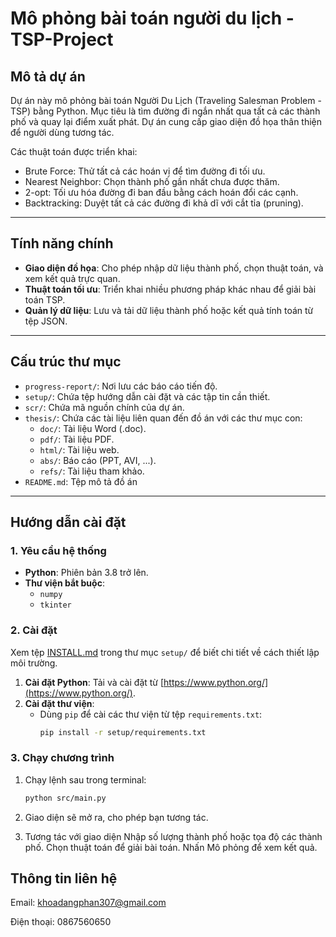# Mô phỏng bài toán người du lịch - TSP-Project

## Mô tả dự án
Dự án này mô phỏng bài toán Người Du Lịch (Traveling Salesman Problem - TSP) bằng Python. Mục tiêu là tìm đường đi ngắn nhất qua tất cả các thành phố và quay lại điểm xuất phát. Dự án cung cấp giao diện đồ họa thân thiện để người dùng tương tác.

Các thuật toán được triển khai:
- Brute Force: Thử tất cả các hoán vị để tìm đường đi tối ưu.
- Nearest Neighbor: Chọn thành phố gần nhất chưa được thăm.
- 2-opt: Tối ưu hóa đường đi ban đầu bằng cách hoán đổi các cạnh.
- Backtracking: Duyệt tất cả các đường đi khả dĩ với cắt tỉa (pruning).

---

## Tính năng chính
- **Giao diện đồ họa**: Cho phép nhập dữ liệu thành phố, chọn thuật toán, và xem kết quả trực quan.
- **Thuật toán tối ưu**: Triển khai nhiều phương pháp khác nhau để giải bài toán TSP.
- **Quản lý dữ liệu**: Lưu và tải dữ liệu thành phố hoặc kết quả tính toán từ tệp JSON.

---

## Cấu trúc thư mục
- `progress-report/`: Nơi lưu các báo cáo tiến độ.
- `setup/`: Chứa tệp hướng dẫn cài đặt và các tập tin cần thiết.
- `scr/`: Chứa mã nguồn chính của dự án.
- `thesis/`: Chứa các tài liệu liên quan đến đồ án với các thư mục con:
  - `doc/`: Tài liệu Word (.doc).
  - `pdf/`: Tài liệu PDF.
  - `html/`: Tài liệu web.
  - `abs/`: Báo cáo (PPT, AVI, ...).
  - `refs/`: Tài liệu tham khảo.
- `README.md`: Tệp mô tả đồ án
---

## Hướng dẫn cài đặt

### 1. Yêu cầu hệ thống
- **Python**: Phiên bản 3.8 trở lên.
- **Thư viện bắt buộc**:
  - `numpy`
  - `tkinter`

### 2. Cài đặt
Xem tệp [INSTALL.md](setup/INSTALL.md) trong thư mục `setup/` để biết chi tiết về cách thiết lập môi trường.
1. **Cài đặt Python**: Tải và cài đặt từ [https://www.python.org/](https://www.python.org/).
2. **Cài đặt thư viện**:
   - Dùng `pip` để cài các thư viện từ tệp `requirements.txt`:
     ```bash
     pip install -r setup/requirements.txt
     ```
	 
### 3. Chạy chương trình
1. Chạy lệnh sau trong terminal:
   ```bash
   python src/main.py
   ```
2. Giao diện sẽ mở ra, cho phép bạn tương tác.

3. Tương tác với giao diện
Nhập số lượng thành phố hoặc tọa độ các thành phố.
Chọn thuật toán để giải bài toán.
Nhấn Mô phỏng để xem kết quả.

## Thông tin liên hệ
Email: khoadangphan307@gmail.com

Điện thoại: 0867560650
